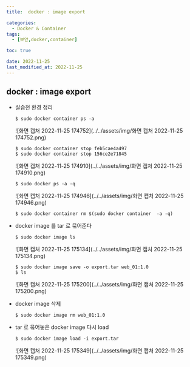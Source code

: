```yaml
---
title:  docker : image export

categories:
  - Docker & Container
tags:
  - [보안,docker,container]

toc: true

date: 2022-11-25
last_modified_at: 2022-11-25
---
```


## docker : image export

- 실습전 환경 정리

  ```
  $ sudo docker container ps -a
  ```

  ![화면 캡처 2022-11-25 174752](../../assets/img/화면 캡처 2022-11-25 174752.png)

  ```
  $ sudo docker container stop feb5cae4a497
  $ sudo docker container stop 156ce2e71845
  ```

  ![화면 캡처 2022-11-25 174910](../../assets/img/화면 캡처 2022-11-25 174910.png)

  ```
  $ sudo docker ps -a -q
  ```

  ![화면 캡처 2022-11-25 174946](../../assets/img/화면 캡처 2022-11-25 174946.png)

  ```
  $ sudo docker container rm $(sudo docker container  -a -q)
  ```

  

- docker  image 를 tar 로 묶어준다

  ```
  $ sudo docker image ls
  ```

  ![화면 캡처 2022-11-25 175134](../../assets/img/화면 캡처 2022-11-25 175134.png)

  ```
  $ sudo docker image save -o export.tar web_01:1.0
  $ ls
  ```

  ![화면 캡처 2022-11-25 175200](../../assets/img/화면 캡처 2022-11-25 175200.png)

- docker image 삭제

  ```
  $ sudo docker image rm web_01:1.0
  ```

  

- tar 로 묶어놓은 docker image  다시 load

  ```
  $ sudo docker image load -i export.tar
  ```

  ![화면 캡처 2022-11-25 175349](../../assets/img/화면 캡처 2022-11-25 175349.png)